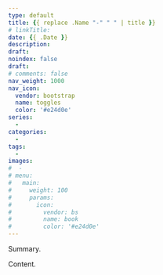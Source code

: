 ```yaml
---
type: default
title: {{ replace .Name "-" " " | title }}
# linkTitle:
date: {{ .Date }}
description: 
draft:
noindex: false
draft:
# comments: false
nav_weight: 1000
nav_icon:
  vendor: bootstrap
  name: toggles
  color: '#e24d0e'
series:
  - 
categories:
  - 
tags:
  - 
images:
#  - 
# menu:
#   main:
#     weight: 100
#     params:
#       icon:
#         vendor: bs
#         name: book
#         color: '#e24d0e'
---
```


Summary.

<!--more-->

Content.
